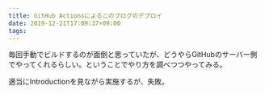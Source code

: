 ```yaml
---
title: GitHub Actionsによるこのブログのデプロイ
date: 2019-12-21T17:09:37+09:00
tags: 
---
```


毎回手動でビルドするのが面倒と思っていたが、どうやらGitHubのサーバー側でやってくれるらしい。ということでやり方を調べつつやってみる。

適当にIntroductionを見ながら実施するが、失敗。


